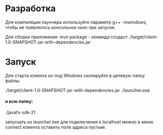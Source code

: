 # Разработка
Для компиляции лаунчера используйте параметр g++ -mwindows, 
чтобы не появлялось консольное окно при запуске.

Для сборки приложения: mvn package - команда создаст 
./target/client-1.0-SNAPSHOT-jar-with-dependencies.jar

# Запуск
Для старта клиента из-под Windows скопируйте в целевую папку файлы:

./target/client-1.0-SNAPSHOT-jar-with-dependencies.jar
./launcher.exe

#### и всю папку:

./javafx-sdk-21

запускать из launcher.exe
для подключения к localhost можно в меню connect клиента оставить
поле адреса пустым.
